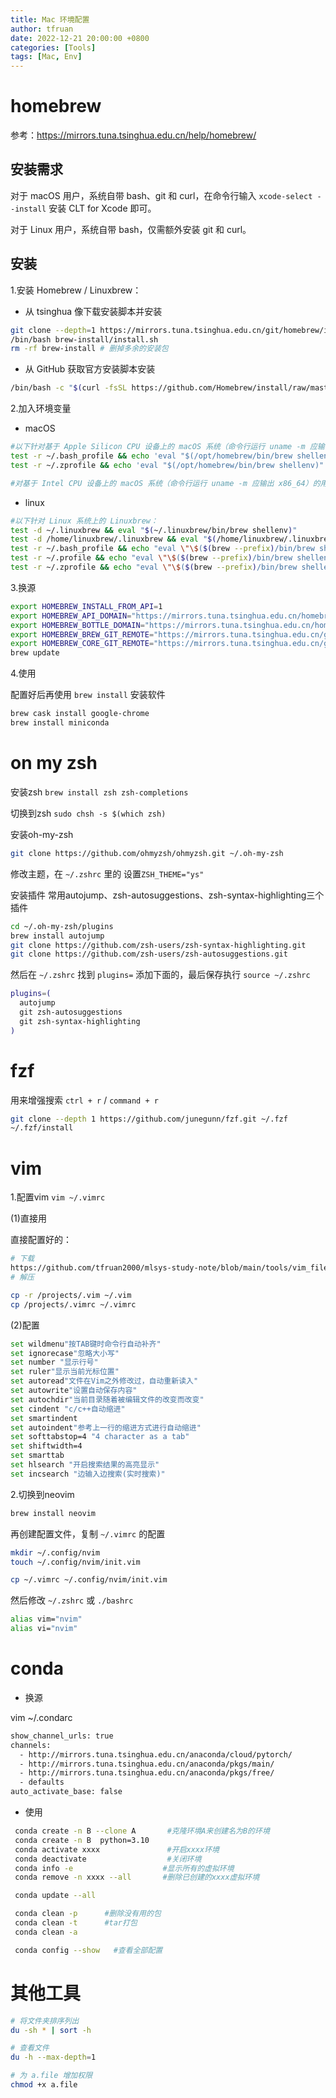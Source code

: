 ```yaml
---
title: Mac 环境配置
author: tfruan
date: 2022-12-21 20:00:00 +0800
categories: [Tools]
tags: [Mac, Env]
---
```


# homebrew

参考：<https://mirrors.tuna.tsinghua.edu.cn/help/homebrew/>

## 安装需求

对于 macOS 用户，系统自带 bash、git 和 curl，在命令行输入 `xcode-select --install` 安装 CLT for Xcode 即可。

对于 Linux 用户，系统自带 bash，仅需额外安装 git 和 curl。

## 安装

1.安装 Homebrew / Linuxbrew：

- 从 tsinghua 像下载安装脚本并安装

```bash
git clone --depth=1 https://mirrors.tuna.tsinghua.edu.cn/git/homebrew/install.git brew-install
/bin/bash brew-install/install.sh
rm -rf brew-install # 删掉多余的安装包
```

- 从 GitHub 获取官方安装脚本安装

```bash
/bin/bash -c "$(curl -fsSL https://github.com/Homebrew/install/raw/master/install.sh)"
```

2.加入环境变量

- macOS

```bash
#以下针对基于 Apple Silicon CPU 设备上的 macOS 系统（命令行运行 uname -m 应输出 arm64）上的 Homebrew：
test -r ~/.bash_profile && echo 'eval "$(/opt/homebrew/bin/brew shellenv)"' >> ~/.bash_profile
test -r ~/.zprofile && echo 'eval "$(/opt/homebrew/bin/brew shellenv)"' >> ~/.zprofile

#对基于 Intel CPU 设备上的 macOS 系统（命令行运行 uname -m 应输出 x86_64）的用户可跳过本步。
```

- linux

```bash
#以下针对 Linux 系统上的 Linuxbrew：
test -d ~/.linuxbrew && eval "$(~/.linuxbrew/bin/brew shellenv)"
test -d /home/linuxbrew/.linuxbrew && eval "$(/home/linuxbrew/.linuxbrew/bin/brew shellenv)"
test -r ~/.bash_profile && echo "eval \"\$($(brew --prefix)/bin/brew shellenv)\"" >> ~/.bash_profile
test -r ~/.profile && echo "eval \"\$($(brew --prefix)/bin/brew shellenv)\"" >> ~/.profile
test -r ~/.zprofile && echo "eval \"\$($(brew --prefix)/bin/brew shellenv)\"" >> ~/.zprofile
```

3.换源

```bash
export HOMEBREW_INSTALL_FROM_API=1
export HOMEBREW_API_DOMAIN="https://mirrors.tuna.tsinghua.edu.cn/homebrew-bottles/api"
export HOMEBREW_BOTTLE_DOMAIN="https://mirrors.tuna.tsinghua.edu.cn/homebrew-bottles"
export HOMEBREW_BREW_GIT_REMOTE="https://mirrors.tuna.tsinghua.edu.cn/git/homebrew/brew.git"
export HOMEBREW_CORE_GIT_REMOTE="https://mirrors.tuna.tsinghua.edu.cn/git/homebrew/homebrew-core.git"
brew update
```

4.使用

配置好后再使用 `brew install` 安装软件

```bash
brew cask install google-chrome
brew install miniconda
```

# on my zsh

安装zsh `brew install zsh zsh-completions`

切换到zsh `sudo chsh -s $(which zsh)`

安装oh-my-zsh

```bash
git clone https://github.com/ohmyzsh/ohmyzsh.git ~/.oh-my-zsh
```

修改主题，在 `~/.zshrc` 里的 设置`ZSH_THEME="ys"`

安装插件
常用autojump、zsh-autosuggestions、zsh-syntax-highlighting三个插件

```bash
cd ~/.oh-my-zsh/plugins
brew install autojump
git clone https://github.com/zsh-users/zsh-syntax-highlighting.git
git clone https://github.com/zsh-users/zsh-autosuggestions.git
```

然后在 `~/.zshrc` 找到 `plugins=` 添加下面的，最后保存执行 `source ~/.zshrc`

```bash
plugins=(
  autojump
  git zsh-autosuggestions
  git zsh-syntax-highlighting
)
```

# fzf

用来增强搜索 `ctrl + r` /  `command + r`

```bash
git clone --depth 1 https://github.com/junegunn/fzf.git ~/.fzf
~/.fzf/install
```

# vim

1.配置vim `vim ~/.vimrc`

(1)直接用

直接配置好的：

```bash
# 下载
https://github.com/tfruan2000/mlsys-study-note/blob/main/tools/vim_file.zip
# 解压

cp -r /projects/.vim ~/.vim
cp /projects/.vimrc ~/.vimrc
```

(2)配置

```bash
set wildmenu"按TAB键时命令行自动补齐"
set ignorecase"忽略大小写"
set number "显示行号"
set ruler"显示当前光标位置"
set autoread"文件在Vim之外修改过，自动重新读入"
set autowrite"设置自动保存内容"
set autochdir"当前目录随着被编辑文件的改变而改变"
set cindent "c/c++自动缩进"
set smartindent
set autoindent"参考上一行的缩进方式进行自动缩进"
set softtabstop=4 "4 character as a tab"
set shiftwidth=4
set smarttab
set hlsearch "开启搜索结果的高亮显示"
set incsearch "边输入边搜索(实时搜索)"
```

2.切换到neovim

```bash
brew install neovim
```

再创建配置文件，复制 `~/.vimrc` 的配置

```bash
mkdir ~/.config/nvim
touch ~/.config/nvim/init.vim

cp ~/.vimrc ~/.config/nvim/init.vim
```

然后修改 `~/.zshrc` 或 `./bashrc`

```bash
alias vim="nvim"
alias vi="nvim"
```

# conda

- 换源

vim ~/.condarc

```bash
show_channel_urls: true
channels:
  - http://mirrors.tuna.tsinghua.edu.cn/anaconda/cloud/pytorch/
  - http://mirrors.tuna.tsinghua.edu.cn/anaconda/pkgs/main/
  - http://mirrors.tuna.tsinghua.edu.cn/anaconda/pkgs/free/
  - defaults
auto_activate_base: false
```

- 使用

```bash
 conda create -n B --clone A       #克隆环境A来创建名为B的环境
 conda create -n B  python=3.10
 conda activate xxxx               #开启xxxx环境
 conda deactivate                  #关闭环境
 conda info -e                    #显示所有的虚拟环境
 conda remove -n xxxx --all       #删除已创建的xxxx虚拟环境

 conda update --all

 conda clean -p      #删除没有用的包
 conda clean -t      #tar打包
 conda clean -a

 conda config --show   #查看全部配置
```

# 其他工具

```bash
# 将文件夹排序列出
du -sh * | sort -h

# 查看文件
du -h --max-depth=1

# 为 a.file 增加权限
chmod +x a.file
```
